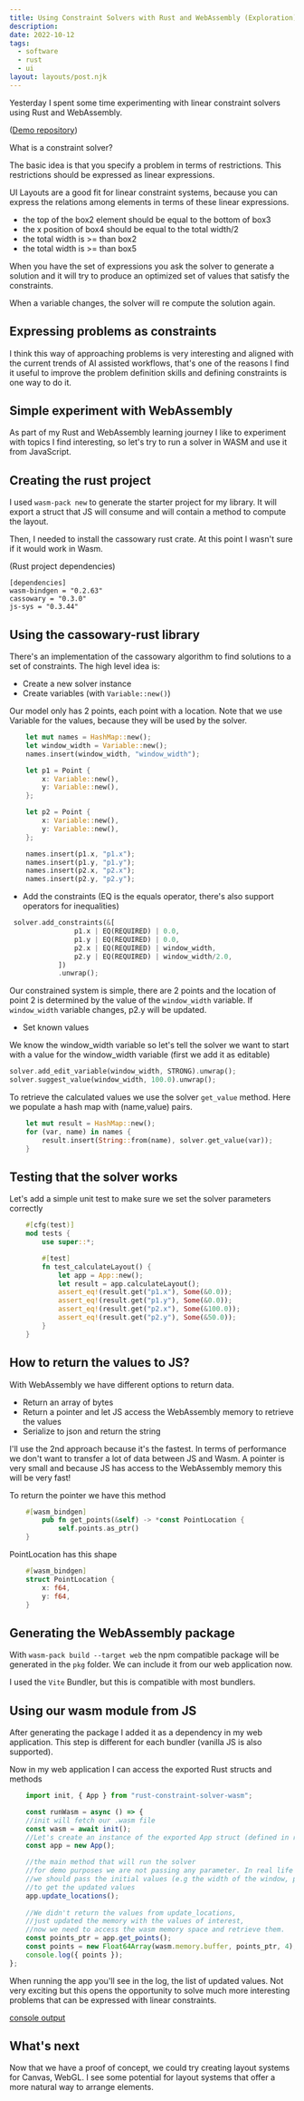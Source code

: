 ```yaml
---
title: Using Constraint Solvers with Rust and WebAssembly (Exploration)
description: 
date: 2022-10-12
tags:
  - software
  - rust
  - ui
layout: layouts/post.njk
---
```


Yesterday I spent some time experimenting with linear constraint solvers using Rust and WebAssembly.

([Demo repository](https://github.com/hugozap/rust-constraint-solver-wasm-demo))

What is a constraint solver?

The basic idea is that you specify a problem in terms of restrictions. This restrictions should be expressed as linear expressions.

UI Layouts are a good fit for linear constraint systems, because you can express the relations among elements in terms of these linear expressions.

- the top of the box2 element should be equal to the bottom of box3
- the x position of box4 should be equal to the total width/2
- the total width is >= than box2
- the total width is >= than box5

When you have the set of expressions you ask the solver to generate a solution and it will try to produce an optimized set of values that satisfy the constraints.

When a variable changes, the solver will re compute the solution again.

## Expressing problems as constraints

I think this way of approaching problems is very interesting and aligned with the current trends of AI assisted workflows, that's one of the reasons I find it useful to improve the problem definition skills and defining constraints is one way to do it.

## Simple experiment with WebAssembly

As part of my Rust and WebAssembly learning journey I like to experiment with topics I find interesting, so let's try to run a solver in WASM and use it from JavaScript.

## Creating the rust project

I used `wasm-pack new` to generate the starter project for my library. It will export a struct that JS will consume and will contain a method to compute the layout.

Then, I needed to install the cassowary rust crate. At this point I wasn't sure if it would work in Wasm.

(Rust project dependencies)
```
[dependencies]
wasm-bindgen = "0.2.63"
cassowary = "0.3.0"
js-sys = "0.3.44"
```


## Using the cassowary-rust library

There's an implementation of the cassowary algorithm to find solutions to a set of constraints.
The high level idea is:

- Create a new solver instance
- Create variables (with `Variable::new()`)

Our model only has 2 points, each point with a location. Note that we use Variable for the values, because they will be used by the solver.

```rust
    let mut names = HashMap::new();
    let window_width = Variable::new();
    names.insert(window_width, "window_width");

    let p1 = Point {
        x: Variable::new(),
        y: Variable::new(),
    };

    let p2 = Point {
        x: Variable::new(),
        y: Variable::new(),
    };

    names.insert(p1.x, "p1.x");
    names.insert(p1.y, "p1.y");
    names.insert(p2.x, "p2.x");
    names.insert(p2.y, "p2.y");
```


- Add the constraints (EQ is the equals operator, there's also support operators for inequalities)

```rust
 solver.add_constraints(&[
                p1.x | EQ(REQUIRED) | 0.0,
                p1.y | EQ(REQUIRED) | 0.0,
                p2.x | EQ(REQUIRED) | window_width,
                p2.y | EQ(REQUIRED) | window_width/2.0,
            ])
            .unwrap();
```

Our constrained system is simple, there are 2 points and the location of point 2 is determined by the value of the `window_width` variable. If `window_width` variable changes, p2.y will be updated.

- Set known values

We know the window_width variable so let's tell the solver we want to start with a value for the window_width variable (first we add it as editable)

```rust
solver.add_edit_variable(window_width, STRONG).unwrap();
solver.suggest_value(window_width, 100.0).unwrap();
 ```

To retrieve the calculated values we use the solver `get_value` method.
Here we populate a hash map with (name,value) pairs.


```rust
    let mut result = HashMap::new();
    for (var, name) in names {
        result.insert(String::from(name), solver.get_value(var));
    }
```

## Testing that the solver works

Let's add a simple unit test to make sure we set the solver parameters correctly

```rust
    #[cfg(test)]
    mod tests {
        use super::*;

        #[test]
        fn test_calculateLayout() {
            let app = App::new();
            let result = app.calculateLayout(); 
            assert_eq!(result.get("p1.x"), Some(&0.0));
            assert_eq!(result.get("p1.y"), Some(&0.0));
            assert_eq!(result.get("p2.x"), Some(&100.0));
            assert_eq!(result.get("p2.y"), Some(&50.0));
        }
    }
```

## How to return the values to JS?

With WebAssembly we have different options to return data.

- Return an array of bytes
- Return a pointer and let JS access the WebAssembly memory to retrieve the values
- Serialize to json and return the string

I'll use the 2nd approach because it's the fastest. In terms of performance we don't want to transfer a lot of data between JS and Wasm. A pointer is very small and because JS has access to the WebAssembly memory this will be very fast!

To return the pointer we have this method

```rust
    #[wasm_bindgen]
        pub fn get_points(&self) -> *const PointLocation {
            self.points.as_ptr()
    }
```

PointLocation has this shape

```rust
    #[wasm_bindgen]
    struct PointLocation {
        x: f64,
        y: f64,
    }
```

## Generating the WebAssembly package

With `wasm-pack build --target web` the npm compatible package will be generated in the `pkg` folder.
We can include it from our web application now.

I used the `Vite` Bundler, but this is compatible with most bundlers.

## Using our wasm module from JS

After generating the package I added it as a dependency in my web application.
This step is different for each bundler (vanilla JS is also supported).

Now in my web application I can access the exported Rust structs and methods

```js
    import init, { App } from "rust-constraint-solver-wasm";

    const runWasm = async () => {
    //init will fetch our .wasm file
    const wasm = await init();
    //Let's create an instance of the exported App struct (defined in rust)
    const app = new App();

    //the main method that will run the solver
    //for demo purposes we are not passing any parameter. In real life 
    //we should pass the initial values (e.g the width of the window, positions, etc)
    //to get the updated values
    app.update_locations();
    
    //We didn't return the values from update_locations,
    //just updated the memory with the values of interest, 
    //now we need to access the wasm memory space and retrieve them.
    const points_ptr = app.get_points();
    const points = new Float64Array(wasm.memory.buffer, points_ptr, 4);
    console.log({ points });
};
```

When running the app you'll see in the log, the list of updated values.
Not very exciting but this opens the opportunity to solve much more interesting problems that can be expressed with linear constraints.

[console output](/img/cassowary-experiment-log.png)

## What's next

Now that we have a proof of concept, we could try creating layout systems for Canvas, WebGL. I see some potential for layout systems that offer a more natural way to arrange elements. 